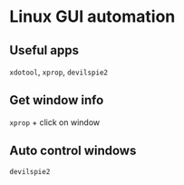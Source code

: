 # Linux GUI automation

## Useful apps

`xdotool`, `xprop`, `devilspie2`

## Get window info

`xprop` + click on window

## Auto control windows

`devilspie2`

